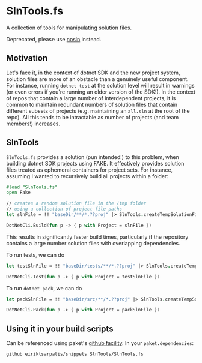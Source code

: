 # SlnTools.fs

A collection of tools for manipulating solution files.

Deprecated, please use [nosln](https://github.com/eiriktsarpalis/nosln) instead.

## Motivation

Let's face it, in the context of dotnet SDK and the new project system, 
solution files are more of an obstacle than a genuinely useful component.
For instance, running `dotnet test` at the solution level will result in warnings 
(or even errors if you're running an older version of the SDK!).
In the context of repos that contain a large number of interdependent projects,
it is common to maintain redundant numbers of solution files that contain
different subsets of projects (e.g. maintaining an `all.sln` at the root of the repo).
All this tends to be intractable as number of projects (and team members!) increases.

## SlnTools

`SlnTools.fs` provides a solution (pun intended!) to this problem,
when building dotnet SDK projects using FAKE. 
It effectively provides solution files treated as ephemeral containers for project sets.
For instance, assuming I wanted to recursively build all projects within a folder:
```fsharp
#load "SlnTools.fs"
open Fake

// creates a random solution file in the /tmp folder
// using a collection of project file paths
let slnFile = !! "baseDir/**/*.??proj" |> SlnTools.createTempSolutionFile

DotNetCli.Build(fun p -> { p with Project = slnFile })
```
This results in significantly faster build times, 
particularly if the repository contains a large number solution files with overlapping dependencies.

To run tests, we can do
```fsharp
let testSlnFile = !! "baseDir/tests/**/*.??proj" |> SlnTools.createTempSolutionFile

DotNetCli.Test(fun p -> { p with Project = testSlnFile })
```
To run `dotnet pack`, we can do
```fsharp
let packSlnFile = !! "baseDir/src/**/*.??proj" |> SlnTools.createTempSolutionFile

DotNetCli.Pack(fun p -> { p with Project = packSlnFile })
```

## Using it in your build scripts

Can be referenced using paket's [github facility](https://fsprojects.github.io/Paket/github-dependencies.html). In your `paket.dependencies`:
```
github eiriktsarpalis/snippets SlnTools/SlnTools.fs
```
